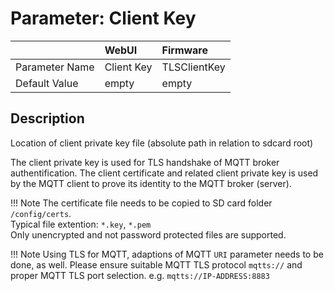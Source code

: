 # Parameter: Client Key

|                   | WebUI               | Firmware
|:---               |:---                 |:----
| Parameter Name    | Client Key          | TLSClientKey
| Default Value     | empty               | empty


## Description

Location of client private key file (absolute path in relation to sdcard root)<br>


The client private key is used for TLS handshake of MQTT broker authentification. The client certificate and 
related client private key is used by the MQTT client to prove its identity to the MQTT broker (server).

!!! Note
The certificate file needs to be copied to SD card folder `/config/certs`.<br>
    Typical file extention: `*.key`, `*.pem`<br>
    Only unencrypted and not password protected files are supported.


!!! Note
    Using TLS for MQTT, adaptions of MQTT `URI` parameter needs to be done, as well.  Please ensure suitable MQTT
    TLS protocol `mqtts://` and proper MQTT TLS port selection. e.g. `mqtts://IP-ADDRESS:8883`
